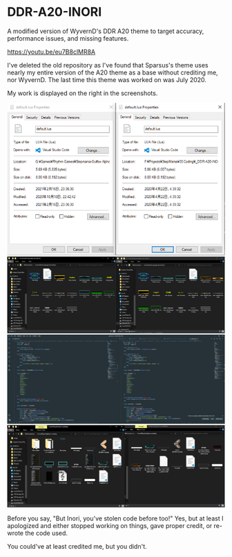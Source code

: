 # DDR-A20-INORI
A modified version of WyvernD's DDR A20 theme to target accuracy, performance issues, and missing features.

https://youtu.be/eu7B8clMR8A

I've deleted the old repository as I've found that Sparsus's theme uses nearly my entire version of the A20 theme
as a base without crediting me, nor WyvernD. The last time this theme was worked on was July 2020.

My work is displayed on the right in the screenshots.

![ScreenSelectLanguage lua](https://github.com/Inorizushi/DDR-A20-INORI/blob/master/explorer_14GcxB8sRx.png?raw=true)
![ScreenSelectLanguage folder](https://github.com/Inorizushi/DDR-A20-INORI/blob/master/Code_ITz5TYvYlA.png?raw=true)
![ScreenPlayerOptions underlay lua](https://github.com/Inorizushi/DDR-A20-INORI/blob/master/Code_N4VqU5KpWR.png?raw=true)
![ScreenPlayerOptions underlay folder](https://github.com/Inorizushi/DDR-A20-INORI/blob/master/Code_ieYPOKualt.png?raw=true)

Before you say, "But Inori, you've stolen code before too!"
Yes, but at least I apologized and either stopped working on things, gave proper credit, or re-wrote the code used.

You could've at least credited me, but you didn't.
